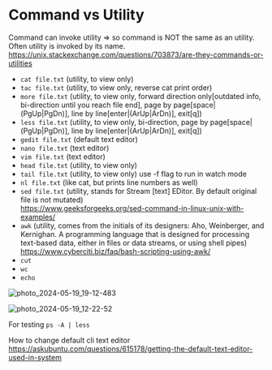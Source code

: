 # Command vs Utility
Command can invoke utility => so command is NOT the same as an utility.\
Often utility is invoked by its name.\
https://unix.stackexchange.com/questions/703873/are-they-commands-or-utilities

- ```cat file.txt``` (utility, to view only)
- ```tac file.txt``` (utility, to view only, reverse cat print order)
- ```more file.txt``` (utility, to view only, forward direction only[outdated info, bi-direction until you reach file end], page by page[space|(PgUp|PgDn)], line by line[enter|(ArUp|ArDn)], exit[q])
- ```less file.txt``` (utility, to view only, bi-direction, page by page[space|(PgUp|PgDn)], line by line[enter|(ArUp|ArDn)], exit[q])
- ```gedit file.txt``` (default text editor)
- ```nano file.txt``` (text editor)
- ```vim file.txt``` (text editor)
- ```head file.txt``` (utility, to view only)
- ```tail file.txt``` (utility, to view only) use -f flag to run in watch mode
- ```nl file.txt``` (like cat, but prints line numbers as well)
- ```sed file.txt``` (utility, stands for Stream [text] EDitor. By default original file is not mutated)\
  https://www.geeksforgeeks.org/sed-command-in-linux-unix-with-examples/
- ```awk``` (utility, comes from the initials of its designers: Aho, Weinberger, and Kernighan. A programming language that is designed for processing text-based data, either in files or data streams, or using shell pipes)\
  https://www.cyberciti.biz/faq/bash-scripting-using-awk/
- ```cut```
- ```wc```
- `echo`

![photo_2024-05-19_19-12-483](https://github.com/user-attachments/assets/c0b79644-3f02-4e98-b114-0eb1e8d71681)

![photo_2024-05-19_12-22-52](https://github.com/user-attachments/assets/764fa1b1-adca-4f72-a850-c8f441e4fa42)


For testing ```ps -A | less```

How to change default cli text editor\
https://askubuntu.com/questions/615178/getting-the-default-text-editor-used-in-system
